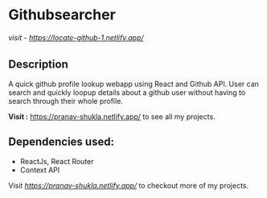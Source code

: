# Githubsearcher

###### *visit - https://locate-github-1.netlify.app/*

## **Description** 

A quick github profile lookup webapp using React and Github API.
User can search and quickly loopup details about a github user without having to search through their whole profile.

**Visit :** https://pranav-shukla.netlify.app/  to see all my projects.

## Dependencies used:

- ReactJs, React Router
- Context API

Visit *https://pranav-shukla.netlify.app/* to checkout more of my projects.
